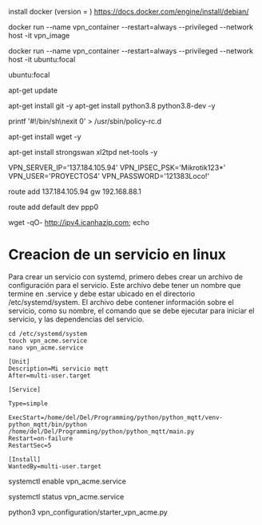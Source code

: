 install docker (version = )
https://docs.docker.com/engine/install/debian/



docker run --name vpn_container --restart=always --privileged --network host -it vpn_image 

docker run --name vpn_container --restart=always --privileged --network host -it ubuntu:focal


ubuntu:focal

apt-get update

apt-get install git -y
apt-get install python3.8 python3.8-dev -y


printf '#!/bin/sh\nexit 0' > /usr/sbin/policy-rc.d

apt-get install wget -y


apt-get install strongswan xl2tpd net-tools -y



VPN_SERVER_IP='137.184.105.94'
VPN_IPSEC_PSK='Mikrotik123*'
VPN_USER='PROYECTOS4'
VPN_PASSWORD='121383Loco!'






route add 137.184.105.94 gw 192.168.88.1

route add default dev ppp0

wget -qO- http://ipv4.icanhazip.com; echo







# Creacion de un servicio en linux

Para crear un servicio con systemd, primero debes crear un archivo de configuración para el servicio. Este archivo debe tener un nombre que termine en .service y debe estar ubicado en el directorio /etc/systemd/system. El archivo debe contener información sobre el servicio, como su nombre, el comando que se debe ejecutar para iniciar el servicio, y las dependencias del servicio.

```
cd /etc/systemd/system
touch vpn_acme.service
nano vpn_acme.service
```


```
[Unit]
Description=Mi servicio mqtt
After=multi-user.target

[Service]

Type=simple

ExecStart=/home/del/Del/Programming/python/python_mqtt/venv-python_mqtt/bin/python /home/del/Del/Programming/python/python_mqtt/main.py
Restart=on-failure
RestartSec=5

[Install]
WantedBy=multi-user.target
```

systemctl enable vpn_acme.service

systemctl status vpn_acme.service

python3 vpn_configuration/starter_vpn_acme.py

